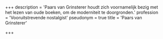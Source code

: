 +++
description = 'Paars van Grinsterer houdt zich voornamelijk bezig met het lezen van oude boeken, om de moderniteit te doorgronden.'
profession = 'Vooruitstrevende nostalgist'
pseudonym = true
title = 'Paars van Grinsterer'

+++
